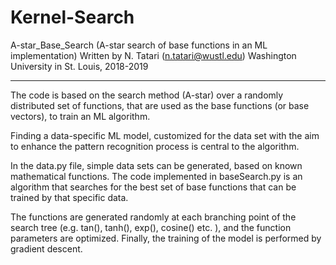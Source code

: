 # Kernel-Search

A-star_Base_Search
(A-star search of base functions in an ML implementation)
Written by N. Tatari (n.tatari@wustl.edu)
Washington University in St. Louis, 2018-2019
______________________________________________________________________



The code is based on the search method (A-star) over a randomly 
distributed set of functions, that are used as the base functions 
(or base vectors), to train an ML algorithm.

Finding a data-specific ML model, customized for the data set
with the aim to enhance the pattern recognition process is central
to the algorithm.

In the data.py file, simple data sets can be generated, based on 
known mathematical functions. The code implemented in baseSearch.py
is an algorithm that searches for the best set of base functions that
can be trained by that specific data.

The functions are generated randomly at each branching point of the
search tree (e.g. tan(), tanh(), exp(), cosine() etc. ), and the
function parameters are optimized. Finally, the training of the model
is performed by gradient descent.
